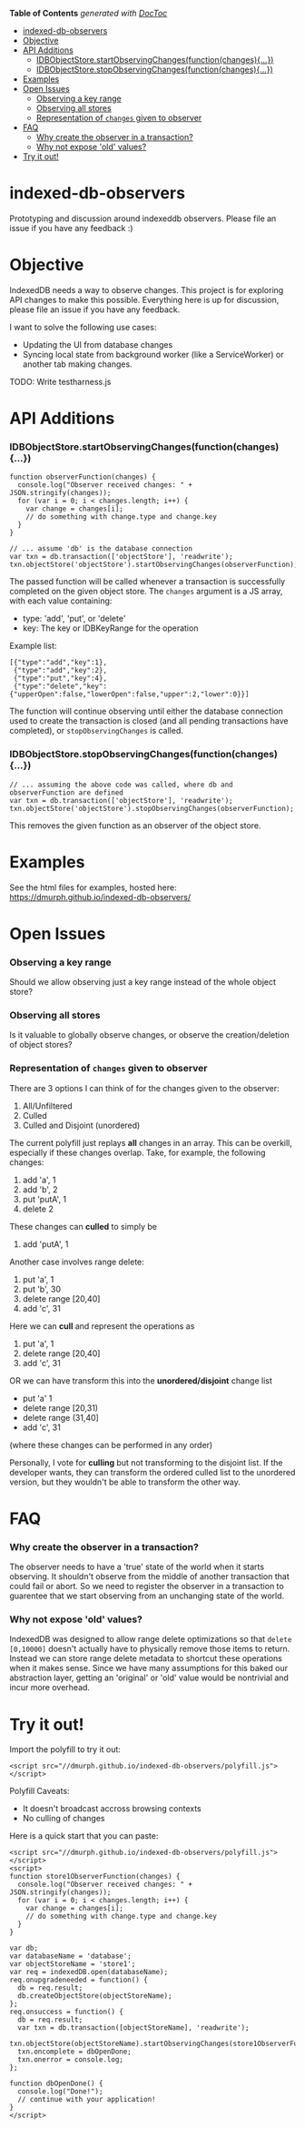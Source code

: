 <!-- START doctoc generated TOC please keep comment here to allow auto update -->
<!-- DON'T EDIT THIS SECTION, INSTEAD RE-RUN doctoc TO UPDATE -->
**Table of Contents**  *generated with [DocToc](https://github.com/thlorenz/doctoc)*

- [indexed-db-observers](#indexed-db-observers)
- [Objective](#objective)
- [API Additions](#api-additions)
    - [IDBObjectStore.startObservingChanges(function(changes){...})](#idbobjectstorestartobservingchangesfunctionchanges)
    - [IDBObjectStore.stopObservingChanges(function(changes){...})](#idbobjectstorestopobservingchangesfunctionchanges)
- [Examples](#examples)
- [Open Issues](#open-issues)
    - [Observing a key range](#observing-a-key-range)
    - [Observing all stores](#observing-all-stores)
    - [Representation of `changes` given to observer](#representation-of-changes-given-to-observer)
- [FAQ](#faq)
    - [Why create the observer in a transaction?](#why-create-the-observer-in-a-transaction)
    - [Why not expose 'old' values?](#why-not-expose-old-values)
- [Try it out!](#try-it-out)

<!-- END doctoc generated TOC please keep comment here to allow auto update -->

# indexed-db-observers
Prototyping and discussion around indexeddb observers.
Please file an issue if you have any feedback :)

# Objective
IndexedDB needs a way to observe changes.  This project is for exploring API changes to make this possible.  Everything here is up for discussion, please file an issue if you have any feedback.

I want to solve the following use cases:
 * Updating the UI from database changes
 * Syncing local state from background worker (like a ServiceWorker) or another tab making changes.

TODO: Write testharness.js

# API Additions
### IDBObjectStore.startObservingChanges(function(changes){...})
```
function observerFunction(changes) {
  console.log("Observer received changes: " + JSON.stringify(changes));
  for (var i = 0; i < changes.length; i++) {
    var change = changes[i];
    // do something with change.type and change.key
  }
}

// ... assume 'db' is the database connection
var txn = db.transaction(['objectStore'], 'readwrite');
txn.objectStore('objectStore').startObservingChanges(observerFunction);
```
The passed function will be called whenever a transaction is successfully completed on the given object store.  The `changes` argument is a JS array, with each value containing:
 * type: 'add', 'put', or 'delete'
 * key: The key or IDBKeyRange for the operation

Example list:
```
[{"type":"add","key":1},
 {"type":"add","key":2},
 {"type":"put","key":4},
 {"type":"delete","key":{"upperOpen":false,"lowerOpen":false,"upper":2,"lower":0}}]
```
The function will continue observing until either the database connection used to create the transaction is closed (and all pending transactions have completed), or `stopObservingChanges` is called.

### IDBObjectStore.stopObservingChanges(function(changes){...})
```
// ... assuming the above code was called, where db and observerFunction are defined
var txn = db.transaction(['objectStore'], 'readwrite');
txn.objectStore('objectStore').stopObservingChanges(observerFunction);
```
This removes the given function as an observer of the object store.

# Examples
See the html files for examples, hosted here:
https://dmurph.github.io/indexed-db-observers/ 

# Open Issues
### Observing a key range
Should we allow observing just a key range instead of the whole object store?

### Observing all stores
Is it valuable to globally observe changes, or observe the creation/deletion of object stores?

### Representation of `changes` given to observer
There are 3 options I can think of for the changes given to the observer:
 1. All/Unfiltered
 2. Culled
 3. Culled and Disjoint (unordered)

The current polyfill just replays **all** changes in an array.  This can be overkill, especially if these changes overlap.  Take, for example, the following changes:
 1. add 'a', 1
 2. add 'b', 2
 3. put 'putA', 1
 4. delete 2

These changes can **culled** to simply be
 1. add 'putA', 1

Another case involves range delete:
 1. put 'a', 1
 2. put 'b', 30
 3. delete range [20,40]
 4. add 'c', 31

Here we can **cull** and represent the operations as
 1. put 'a', 1
 2. delete range [20,40]
 3. add 'c', 31

OR we can have transform this into the **unordered/disjoint** change list
 * put 'a' 1
 * delete range [20,31)
 * delete range (31,40]
 * add 'c', 31

(where these changes can be performed in any order)

Personally, I vote for **culling** but not transforming to the disjoint list.  If the developer wants, they can transform the ordered culled list to the unordered version, but they wouldn't be able to transform the other way.

# FAQ
### Why create the observer in a transaction?
The observer needs to have a 'true' state of the world when it starts observing.  It shouldn't observe from the middle of another transaction that could fail or abort.  So we need to register the observer in a transaction to guarentee that we start observing from an unchanging state of the world.

### Why not expose 'old' values?
IndexedDB was designed to allow range delete optimizations so that `delete [0,10000]` doesn't actually have to physically remove those items to return.  Instead we can store range delete metadata to shortcut these operations when it makes sense.  Since we have many assumptions for this baked our abstraction layer, getting an 'original' or 'old' value would be nontrivial and incur more overhead.

# Try it out!
Import the polyfill to try it out:
```
<script src="//dmurph.github.io/indexed-db-observers/polyfill.js"></script>
```
Polyfill Caveats:
 * It doesn't broadcast accross browsing contexts
 * No culling of changes

Here is a quick start that you can paste:
``` 
<script src="//dmurph.github.io/indexed-db-observers/polyfill.js"></script>
<script>
function store1ObserverFunction(changes) {
  console.log("Observer received changes: " + JSON.stringify(changes));
  for (var i = 0; i < changes.length; i++) {
    var change = changes[i];
    // do something with change.type and change.key
  }
}

var db;
var databaseName = 'database';
var objectStoreName = 'store1';
var req = indexedDB.open(databaseName);
req.onupgradeneeded = function() {
  db = req.result;
  db.createObjectStore(objectStoreName);
};
req.onsuccess = function() {
  db = req.result;
  var txn = db.transaction([objectStoreName], 'readwrite');
  txn.objectStore(objectStoreName).startObservingChanges(store1ObserverFunction);
  txn.oncomplete = dbOpenDone;
  txn.onerror = console.log;
};

function dbOpenDone() {
  console.log("Done!");
  // continue with your application!
}
</script>
```
